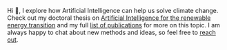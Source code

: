 Hi 👋, I explore how Artificial Intelligence can help us solve climate change. Check out my doctoral thesis on [Artificial Intelligence for the renewable energy transition](https://www.research-collection.ethz.ch/handle/20.500.11850/641426) and my full [list of publications](https://scholar.google.com/citations?user=bC7mSGUAAAAJ&hl) for more on this topic. I am always happy to chat about new methods and ideas, so feel free to [reach out](https://lids.mit.edu/people/research-staff).
